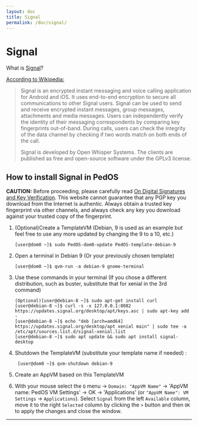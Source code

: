 ```yaml
---
layout: doc
title: Signal
permalink: /doc/signal/
---
```


Signal
======

What is [Signal]?

[According to Wikipedia:][signal-wikipedia]

> Signal is an encrypted instant messaging and voice calling application
> for Android and iOS. It uses end-to-end encryption to secure all
> communications to other Signal users. Signal can be used to send and receive
> encrypted instant messages, group messages, attachments and media messages.
> Users can independently verify the identity of their messaging correspondents
> by comparing key fingerprints out-of-band. During calls, users can check the
> integrity of the data channel by checking if two words match on both ends of
> the call.
> 
> Signal is developed by Open Whisper Systems. The clients are published as free
> and open-source software under the GPLv3 license.

How to install Signal in PedOS
------------------------------

**CAUTION:** Before proceeding, please carefully read [On Digital Signatures and Key Verification][PedOS-verifying-signatures].
This website cannot guarantee that any PGP key you download from the Internet is authentic.
Always obtain a trusted key fingerprint via other channels, and always check any key you download against your trusted copy of the fingerprint.

1. (Optional)Create a TemplateVM (Debian, 9 is used as an example but feel free to use any more updated by changing the 9 to a 10, etc.)

       [user@dom0 ~]$ sudo PedOS-dom0-update PedOS-template-debian-9

2. Open a terminal in Debian 9 (Or your previously chosen template)

       [user@dom0 ~]$ qvm-run -a debian-9 gnome-terminal
       
3. Use these commands in your terminal (If you chose a different distribution, such as buster, substitute that for xenial in the 3rd command)

       (Optional)[user@debian-8 ~]$ sudo apt-get install curl
       [user@debian-8 ~]$ curl -s -x 127.0.0.1:8082 https://updates.signal.org/desktop/apt/keys.asc | sudo apt-key add -
       [user@debian-8 ~]$ echo "deb [arch=amd64] https://updates.signal.org/desktop/apt xenial main" | sudo tee -a /etc/apt/sources.list.d/signal-xenial.list
       [user@debian-8 ~]$ sudo apt update && sudo apt install signal-desktop

5. Shutdown the TemplateVM (substitute your template name if needed) :

        [user@dom0 ~]$ qvm-shutdown debian-9
        
6. Create an AppVM based on this TemplateVM
7. With your mouse select the `Q` menu -> `Domain: "AppVM Name"` ->  'AppVM name: PedOS VM Settings' -> OK -> 'Applications'
(or `"AppVM Name": VM Settings` -> `Applications`). 
   Select `Signal` from the left `Available` column, move it to the right `Selected` column by clicking the `>` button and then `OK` to apply the changes and close the window.

-----

[PedOS-verifying-signatures]: /security/verifying-signatures/
[Signal]: https://whispersystems.org/
[signal-wikipedia]: https://en.wikipedia.org/wiki/Signal_(software)
[shortcut]: https://support.whispersystems.org/hc/en-us/articles/216839277-Where-is-Signal-Desktop-on-my-computer-
[shortcut-desktop]: /doc/managing-appvm-shortcuts/#tocAnchor-1-1-1
[message]: https://groups.google.com/d/msg/PedOS-users/rMMgeR-KLbU/XXOFri26BAAJ
[mailing list]: /support/
